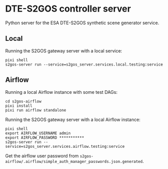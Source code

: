 # DTE-S2GOS controller server

Python server for the ESA DTE-S2GOS synthetic scene generator service.

## Local

Running the S2GOS gateway server with a local service:

```commandline
pixi shell
s2gos-server run --service=s2gos_server.services.local.testing:service
```

## Airflow

Running a local Airflow instance with some test DAGs:
```commandline
cd s2gos-airflow
pixi install
pixi run airflow standalone
```

Running the S2GOS gateway server with a local Airflow instance:

```commandline
pixi shell
export AIRFLOW_USERNAME admin
export AIRFLOW_PASSWORD ***********
s2gos-server run --service=s2gos_server.services.airflow.testing:service
```

Get the airflow user password from `s2gos-airflow/.airflow/simple_auth_manager_passwords.json.generated`.
